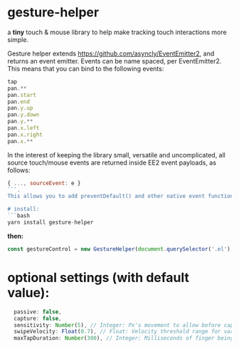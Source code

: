 # gesture-helper
a **tiny** touch & mouse library to help make tracking touch interactions more simple.

Gesture helper extends https://github.com/asyncly/EventEmitter2, and returns an event emitter.
Events can be name spaced, per EventEmitter2. This means that you can bind to the following events:
```javascript
tap
pan.**
pan.start
pan.end
pan.y.up
pan.y.down
pan.y.**
pan.x.left
pan.x.right
pan.x.**
```
In the interest of keeping the library small, versatile and uncomplicated, all source touch/mouse events are returned inside EE2 event payloads, as follows:
```javascript
{ ..., sourceEvent: e }
```.
This allows you to add preventDefault() and other native event functionality as you need it.

# install:
```bash
yarn install gesture-helper
```

**then:**
```javascript
const gestureControl = new GestureHelper(document.querySelector('.el'), { ...options });
```

# optional settings (with default value):
```javascript
  passive: false,
  capture: false,
  sensitivity: Number(5), // Integer: Px's movement to allow before capturing pan event
  swipeVelocity: Float(0.7), // Float: Velocity threshold range for varied swipe detection
  maxTapDuration: Number(300), // Integer: Milliseconds of finger being on the screen before a tap event is ignored
```

